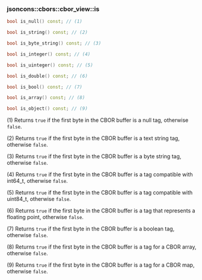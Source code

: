 ### jsoncons::cbors::cbor_view::is

```c++
bool is_null() const; // (1)

bool is_string() const; // (2)

bool is_byte_string() const; // (3)

bool is_integer() const; // (4)

bool is_uinteger() const; // (5)

bool is_double() const; // (6)

bool is_bool() const; // (7)

bool is_array() const; // (8)

bool is_object() const; // (9)
```

(1) Returns `true` if the first byte in the CBOR buffer is a null tag, otherwise `false`.

(2) Returns `true` if the first byte in the CBOR buffer is a text string tag, otherwise `false`.

(3) Returns `true` if the first byte in the CBOR buffer is a byte string tag, otherwise `false`.

(4) Returns `true` if the first byte in the CBOR buffer is a tag compatible with int64_t, otherwise `false`.

(5) Returns `true` if the first byte in the CBOR buffer is a tag compatible with uint84_t, otherwise `false`.

(6) Returns `true` if the first byte in the CBOR buffer is a tag that represents a floating point, otherwise `false`.

(7) Returns `true` if the first byte in the CBOR buffer is a boolean tag, otherwise `false`.

(8) Returns `true` if the first byte in the CBOR buffer is a tag for a CBOR array, otherwise `false`.

(9) Returns `true` if the first byte in the CBOR buffer is a tag for a CBOR map, otherwise `false`.



